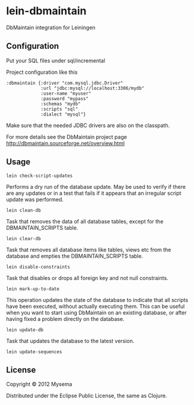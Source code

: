 # lein-dbmaintain

DbMaintain integration for Leiningen

## Configuration

Put your SQL files under sql/incremental

Project configuration like this

    :dbmaintain {:driver "com.mysql.jdbc.Driver"
                 :url "jdbc:mysql://localhost:3306/mydb"
                 :user-name "myuser"
                 :password "mypass"
                 :schemas "mydb"
                 :scripts "sql"
                 :dialect "mysql"}
               
Make sure that the needed JDBC drivers are also on the classpath.         

For more details see the DbMaintain project page http://dbmaintain.sourceforge.net/overview.html        

## Usage

    lein check-script-updates
    
Performs a dry run of the database update. May be used to verify if there are any updates or in a test that fails if it appears that an irregular script update was performed.    

    lein clean-db
    
Task that removes the data of all database tables, except for the DBMAINTAIN_SCRIPTS table.

    lein clear-db
    
Task that removes all database items like tables, views etc from the database and empties the DBMAINTAIN_SCRIPTS table.    

    lein disable-constraints
    
Task that disables or drops all foreign key and not null constraints.    

    lein mark-up-to-date
    
This operation updates the state of the database to indicate that all scripts have been executed, without actually executing them. This can be useful when you want to start using DbMaintain on an existing database, or after having fixed a problem directly on the database.

    lein update-db
    
Task that updates the database to the latest version.

    lein update-sequences

## License

Copyright © 2012 Mysema

Distributed under the Eclipse Public License, the same as Clojure.
